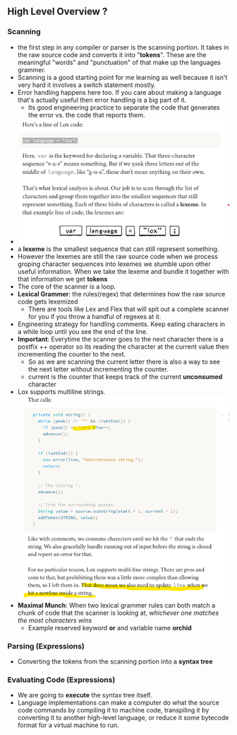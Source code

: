 ## High Level Overview ?
### Scanning
- the first step in any compiler or parser is the scanning portion. It takes in the raw source code and converts it into "**tokens**". These are the meaningful "words" and "punctuation" of that make up the languages grammer.
- Scanning is a good starting point for me learning as well because it isn't very hard it involves a switch statement mostly.
- Error handling happens here too. If you care about making a language that's actually useful then error handling is a big part of it.
  - Its good engineering practice to separate the code that generates the error vs. the code that reports them.
- ![Alt text](image.png)
- a **lexeme** is the smallest sequence that can still represent something.
- However the lexemes are still the raw source code when we process groping character sequences into lexemes we stumble upon other useful information. When we take the lexeme and bundle it together with that information we get **tokens**
- The core of the scanner is a loop.
- **Lexical Grammer**: the rules(regex) that determines how the raw source code gets lexemized
  - There are tools like Lex and Flex that will spit out a complete scanner for you if you throw a handful of regexes at it.
- Engineering strategy for handling comments. Keep eating characters in a while loop until you see the end of the line.
- **Important**: Everytime the scanner goes to the next character there is a postfix ++ operator so its reading the character at the current value then incrementing the counter to the next.
  - So as we are scanning the current letter there is also a way to see the next letter without incrementing the counter.
  - current is the counter that keeps track of the current **unconsumed** character
- Lox supports multiline strings. ![Alt text](image-1.png)
- **Maximal Munch**: When two lexical grammer rules can both match a chunk of code that the scanner is looking at, *whichever one matches the most characters wins*
  - Example reserved keyword **or** and variable name **orchid**
### Parsing (Expressions)
- Converting the tokens from the scanning portion into a **syntax tree**
### Evaluating Code (Expressions)
- We are going to **execute** the syntax tree itself.
- Language implementations can make a computer do what the source code commands by compiling it to machine code, transpiling it by converting it to another high-level language, or reduce it some bytecode format for a virtual machine to run.